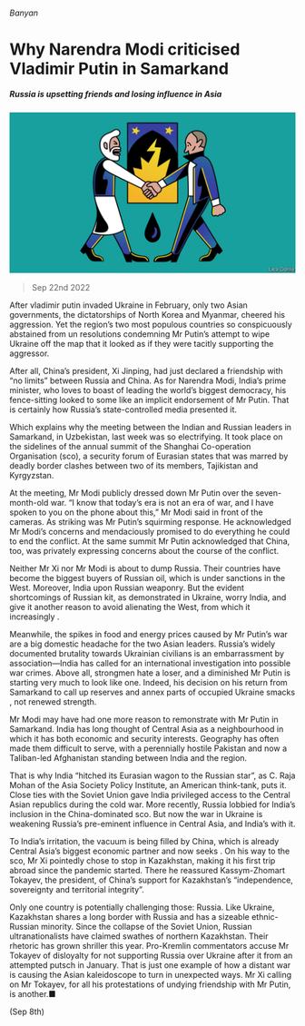 ###### Banyan

# Why Narendra Modi criticised Vladimir Putin in Samarkand 

##### Russia is upsetting friends and losing influence in Asia 

![image](images/20220924_ASD001.jpg) 

> Sep 22nd 2022 

After vladimir putin invaded Ukraine in February, only two Asian governments, the dictatorships of North Korea and Myanmar, cheered his aggression. Yet the region’s two most populous countries so conspicuously abstained from un resolutions condemning Mr Putin’s attempt to wipe Ukraine off the map that it looked as if they were tacitly supporting the aggressor.

After all, China’s president, Xi Jinping, had just declared a friendship with “no limits” between Russia and China. As for Narendra Modi, India’s prime minister, who loves to boast of leading the world’s biggest democracy, his fence-sitting looked to some like an implicit endorsement of Mr Putin. That is certainly how Russia’s state-controlled media presented it.

Which explains why the meeting between the Indian and Russian leaders in Samarkand, in Uzbekistan, last week was so electrifying. It took place on the sidelines of the annual summit of the Shanghai Co-operation Organisation (sco), a security forum of Eurasian states that was marred by deadly border clashes between two of its members, Tajikistan and Kyrgyzstan. 

At the meeting, Mr Modi publicly dressed down Mr Putin over the seven-month-old war. “I know that today’s era is not an era of war, and I have spoken to you on the phone about this,” Mr Modi said in front of the cameras. As striking was Mr Putin’s squirming response. He acknowledged Mr Modi’s concerns and mendaciously promised to do everything he could to end the conflict. At the same summit Mr Putin acknowledged that China, too, was privately expressing concerns about the course of the conflict. 

Neither Mr Xi nor Mr Modi is about to dump Russia. Their countries have become the biggest buyers of Russian oil, which is under sanctions in the West. Moreover, India  upon Russian weaponry. But the evident shortcomings of Russian kit, as demonstrated in Ukraine, worry India, and give it another reason to avoid alienating the West, from which it increasingly . 

Meanwhile, the spikes in food and energy prices caused by Mr Putin’s war are a big domestic headache for the two Asian leaders. Russia’s widely documented brutality towards Ukrainian civilians is an embarrassment by association—India has called for an international investigation into possible war crimes. Above all, strongmen hate a loser, and a diminished Mr Putin is starting very much to look like one. Indeed, his decision on his return from Samarkand to call up reserves and annex parts of occupied Ukraine smacks , not renewed strength.

Mr Modi may have had one more reason to remonstrate with Mr Putin in Samarkand. India has long thought of Central Asia as a neighbourhood in which it has both economic and security interests. Geography has often made them difficult to serve, with a perennially hostile Pakistan and now a Taliban-led Afghanistan standing between India and the region. 

That is why India “hitched its Eurasian wagon to the Russian star”, as C. Raja Mohan of the Asia Society Policy Institute, an American think-tank, puts it. Close ties with the Soviet Union gave India privileged access to the Central Asian republics during the cold war. More recently, Russia lobbied for India’s inclusion in the China-dominated sco. But now the war in Ukraine is weakening Russia’s pre-eminent influence in Central Asia, and India’s with it.

To India’s irritation, the vacuum is being filled by China, which is already Central Asia’s biggest economic partner and now seeks . On his way to the sco, Mr Xi pointedly chose to stop in Kazakhstan, making it his first trip abroad since the pandemic started. There he reassured Kassym-Zhomart Tokayev, the president, of China’s support for Kazakhstan’s “independence, sovereignty and territorial integrity”.

Only one country is potentially challenging those: Russia. Like Ukraine, Kazakhstan shares a long border with Russia and has a sizeable ethnic-Russian minority. Since the collapse of the Soviet Union, Russian ultranationalists have claimed swathes of northern Kazakhstan. Their rhetoric has grown shriller this year. Pro-Kremlin commentators accuse Mr Tokayev of disloyalty for not supporting Russia over Ukraine after it  from an attempted putsch in January. That is just one example of how a distant war is causing the Asian kaleidoscope to turn in unexpected ways. Mr Xi calling on Mr Tokayev, for all his protestations of undying friendship with Mr Putin, is another.■



 (Sep 8th)


